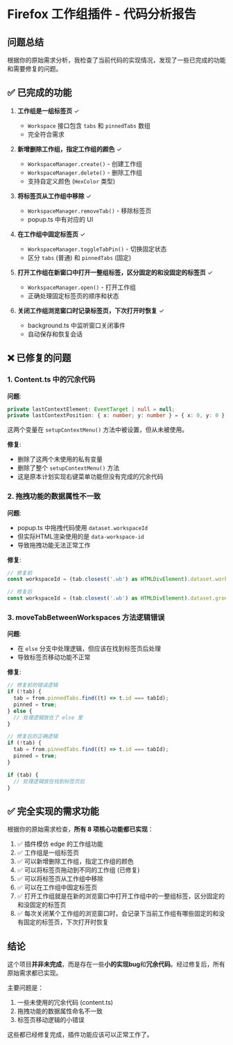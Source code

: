 # Firefox 工作组插件 - 代码分析报告

## 问题总结

根据你的原始需求分析，我检查了当前代码的实现情况，发现了一些已完成的功能和需要修复的问题。

## ✅ 已完成的功能

1. **工作组是一组标签页** ✓
   - `Workspace` 接口包含 `tabs` 和 `pinnedTabs` 数组
   - 完全符合需求

2. **新增删除工作组，指定工作组的颜色** ✓
   - `WorkspaceManager.create()` - 创建工作组
   - `WorkspaceManager.delete()` - 删除工作组
   - 支持自定义颜色 (`HexColor` 类型)

3. **将标签页从工作组中移除** ✓
   - `WorkspaceManager.removeTab()` - 移除标签页
   - popup.ts 中有对应的 UI

4. **在工作组中固定标签页** ✓
   - `WorkspaceManager.toggleTabPin()` - 切换固定状态
   - 区分 `tabs` (普通) 和 `pinnedTabs` (固定)

5. **打开工作组在新窗口中打开一整组标签，区分固定的和没固定的标签页** ✓
   - `WorkspaceManager.open()` - 打开工作组
   - 正确处理固定标签页的顺序和状态

6. **关闭工作组浏览窗口时记录标签页，下次打开时恢复** ✓
   - background.ts 中监听窗口关闭事件
   - 自动保存和恢复会话

## ❌ 已修复的问题

### 1. Content.ts 中的冗余代码

**问题**:

```ts
private lastContextElement: EventTarget | null = null;
private lastContextPosition: { x: number; y: number } = { x: 0, y: 0 };
```

这两个变量在 `setupContextMenu()` 方法中被设置，但从未被使用。

**修复**:

- 删除了这两个未使用的私有变量
- 删除了整个 `setupContextMenu()` 方法
- 这是原本计划实现右键菜单功能但没有完成的冗余代码

### 2. 拖拽功能的数据属性不一致

**问题**:

- popup.ts 中拖拽代码使用 `dataset.workspaceId`
- 但实际HTML渲染使用的是 `data-workspace-id`
- 导致拖拽功能无法正常工作

**修复**:

```ts
// 修复前
const workspaceId = (tab.closest('.wb') as HTMLDivElement).dataset.workspaceId;

// 修复后
const workspaceId = (tab.closest('.wb') as HTMLDivElement).dataset.groupId;
```

### 3. moveTabBetweenWorkspaces 方法逻辑错误

**问题**:

- 在 `else` 分支中处理逻辑，但应该在找到标签页后处理
- 导致标签页移动功能不正常

**修复**:

```ts
// 修复前的错误逻辑
if (!tab) {
  tab = from.pinnedTabs.find((t) => t.id === tabId);
  pinned = true;
} else {
  // 处理逻辑放在了 else 里
}

// 修复后的正确逻辑
if (!tab) {
  tab = from.pinnedTabs.find((t) => t.id === tabId);
  pinned = true;
}

if (tab) {
  // 处理逻辑放在找到标签页后
}
```

## ✅ 完全实现的需求功能

根据你的原始需求检查，**所有 8 项核心功能都已实现**：

1. ✅ 插件模仿 edge 的工作组功能
2. ✅ 工作组是一组标签页
3. ✅ 可以新增删除工作组，指定工作组的颜色
4. ✅ 可以将标签页拖动到不同的工作组 (已修复)
5. ✅ 可以将标签页从工作组中移除
6. ✅ 可以在工作组中固定标签页
7. ✅ 打开工作组就是在新的浏览窗口中打开工作组中的一整组标签，区分固定的和没固定的标签页
8. ✅ 每次关闭某个工作组的浏览窗口时，会记录下当前工作组有哪些固定的和没有固定的标签页，下次打开时恢复

## 结论

这个项目**并非未完成**，而是存在一些**小的实现bug**和**冗余代码**。经过修复后，所有原始需求都已实现。

主要问题是：

1. 一些未使用的冗余代码 (content.ts)
2. 拖拽功能的数据属性命名不一致
3. 标签页移动逻辑的小错误

这些都已经修复完成，插件功能应该可以正常工作了。

